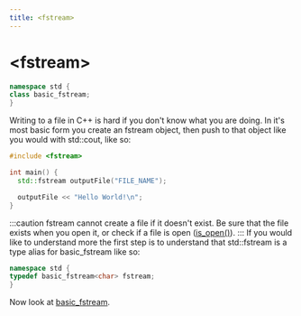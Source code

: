 ```yaml
---
title: <fstream>
---
```

# <fstream\>
```cpp
namespace std {
class basic_fstream;
}
```


Writing to a file in C++ is hard if you don't know what you are doing.
In it's most basic form you create an fstream object, then push to that object like you would with std::cout, like so:

```cpp
#include <fstream>

int main() {
  std::fstream outputFile("FILE_NAME");

  outputFile << "Hello World!\n";
}
```
:::caution
fstream cannot create a file if it doesn't exist. Be sure that the file exists when you open it, or check if a file is open ([is_open()](basic_fstream#is_open)).
:::
If you would like to understand more the first step is to understand that std::fstream is a type alias for basic_fstream like so:

```cpp
namespace std {
typedef basic_fstream<char> fstream;
}
```

Now look at [basic_fstream](basic_fstream/basic_fstream.md).
